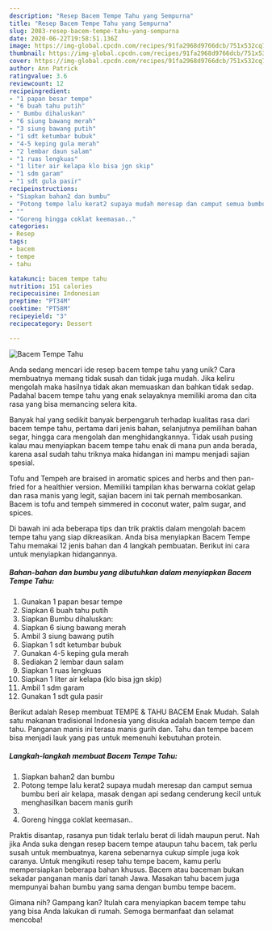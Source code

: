 ```yaml
---
description: "Resep Bacem Tempe Tahu yang Sempurna"
title: "Resep Bacem Tempe Tahu yang Sempurna"
slug: 2083-resep-bacem-tempe-tahu-yang-sempurna
date: 2020-06-22T19:58:51.136Z
image: https://img-global.cpcdn.com/recipes/91fa2968d9766dcb/751x532cq70/bacem-tempe-tahu-foto-resep-utama.jpg
thumbnail: https://img-global.cpcdn.com/recipes/91fa2968d9766dcb/751x532cq70/bacem-tempe-tahu-foto-resep-utama.jpg
cover: https://img-global.cpcdn.com/recipes/91fa2968d9766dcb/751x532cq70/bacem-tempe-tahu-foto-resep-utama.jpg
author: Ann Patrick
ratingvalue: 3.6
reviewcount: 12
recipeingredient:
- "1 papan besar tempe"
- "6 buah tahu putih"
- " Bumbu dihaluskan"
- "6 siung bawang merah"
- "3 siung bawang putih"
- "1 sdt ketumbar bubuk"
- "4-5 keping gula merah"
- "2 lembar daun salam"
- "1 ruas lengkuas"
- "1 liter air kelapa klo bisa jgn skip"
- "1 sdm garam"
- "1 sdt gula pasir"
recipeinstructions:
- "Siapkan bahan2 dan bumbu"
- "Potong tempe lalu kerat2 supaya mudah meresap dan camput semua bumbu beri air kelapa, masak dengan api sedang cenderung kecil untuk menghasilkan bacem manis gurih"
- ""
- "Goreng hingga coklat keemasan.."
categories:
- Resep
tags:
- bacem
- tempe
- tahu

katakunci: bacem tempe tahu 
nutrition: 151 calories
recipecuisine: Indonesian
preptime: "PT34M"
cooktime: "PT58M"
recipeyield: "3"
recipecategory: Dessert

---
```



![Bacem Tempe Tahu](https://img-global.cpcdn.com/recipes/91fa2968d9766dcb/751x532cq70/bacem-tempe-tahu-foto-resep-utama.jpg)

Anda sedang mencari ide resep bacem tempe tahu yang unik? Cara membuatnya memang tidak susah dan tidak juga mudah. Jika keliru mengolah maka hasilnya tidak akan memuaskan dan bahkan tidak sedap. Padahal bacem tempe tahu yang enak selayaknya memiliki aroma dan cita rasa yang bisa memancing selera kita.

Banyak hal yang sedikit banyak berpengaruh terhadap kualitas rasa dari bacem tempe tahu, pertama dari jenis bahan, selanjutnya pemilihan bahan segar, hingga cara mengolah dan menghidangkannya. Tidak usah pusing kalau mau menyiapkan bacem tempe tahu enak di mana pun anda berada, karena asal sudah tahu triknya maka hidangan ini mampu menjadi sajian spesial.

Tofu and Tempeh are braised in aromatic spices and herbs and then pan-fried for a healthier version. Memiliki tampilan khas berwarna coklat gelap dan rasa manis yang legit, sajian bacem ini tak pernah membosankan. Bacem is tofu and tempeh simmered in coconut water, palm sugar, and spices.


Di bawah ini ada beberapa tips dan trik praktis dalam mengolah bacem tempe tahu yang siap dikreasikan. Anda bisa menyiapkan Bacem Tempe Tahu memakai 12 jenis bahan dan 4 langkah pembuatan. Berikut ini cara untuk menyiapkan hidangannya.

<!--inarticleads1-->

##### Bahan-bahan dan bumbu yang dibutuhkan dalam menyiapkan Bacem Tempe Tahu:

1. Gunakan 1 papan besar tempe
1. Siapkan 6 buah tahu putih
1. Siapkan  Bumbu dihaluskan:
1. Siapkan 6 siung bawang merah
1. Ambil 3 siung bawang putih
1. Siapkan 1 sdt ketumbar bubuk
1. Gunakan 4-5 keping gula merah
1. Sediakan 2 lembar daun salam
1. Siapkan 1 ruas lengkuas
1. Siapkan 1 liter air kelapa (klo bisa jgn skip)
1. Ambil 1 sdm garam
1. Gunakan 1 sdt gula pasir


Berikut adalah Resep membuat TEMPE &amp; TAHU BACEM Enak Mudah. Salah satu makanan tradisional Indonesia yang disuka adalah bacem tempe dan tahu. Panganan manis ini terasa manis gurih dan. Tahu dan tempe bacem bisa menjadi lauk yang pas untuk memenuhi kebutuhan protein. 

<!--inarticleads2-->

##### Langkah-langkah membuat Bacem Tempe Tahu:

1. Siapkan bahan2 dan bumbu
1. Potong tempe lalu kerat2 supaya mudah meresap dan camput semua bumbu beri air kelapa, masak dengan api sedang cenderung kecil untuk menghasilkan bacem manis gurih
1. 
1. Goreng hingga coklat keemasan..


Praktis disantap, rasanya pun tidak terlalu berat di lidah maupun perut. Nah jika Anda suka dengan resep bacem tempe ataupun tahu bacem, tak perlu susah untuk membuatnya, karena sebenarnya cukup simple juga kok caranya. Untuk mengikuti resep tahu tempe bacem, kamu perlu mempersiapkan beberapa bahan khusus. Bacem atau baceman bukan sekadar panganan manis dari tanah Jawa. Masakan tahu bacem juga mempunyai bahan bumbu yang sama dengan bumbu tempe bacem. 

Gimana nih? Gampang kan? Itulah cara menyiapkan bacem tempe tahu yang bisa Anda lakukan di rumah. Semoga bermanfaat dan selamat mencoba!
